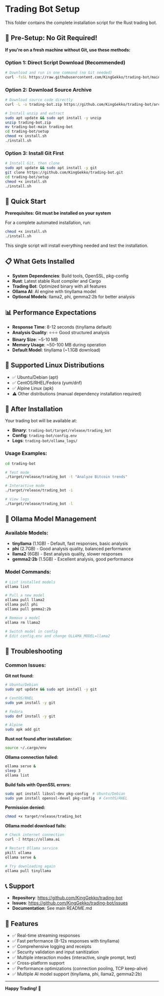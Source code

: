 # Trading Bot Setup

This folder contains the complete installation script for the Rust trading bot.

## 🚨 Pre-Setup: No Git Required!

**If you're on a fresh machine without Git, use these methods:**

### **Option 1: Direct Script Download (Recommended)**
```bash
# Download and run in one command (no Git needed)
curl -fsSL https://raw.githubusercontent.com/KingGekko/trading-bot/main/setup/install.sh -o install.sh && chmod +x install.sh && ./install.sh
```

### **Option 2: Download Source Archive**
```bash
# Download source code directly
curl -L -o trading-bot.zip https://github.com/KingGekko/trading-bot/archive/refs/heads/main.zip

# Install unzip and extract
sudo apt update && sudo apt install -y unzip
unzip trading-bot.zip
mv trading-bot-main trading-bot
cd trading-bot/setup
chmod +x install.sh
./install.sh
```

### **Option 3: Install Git First**
```bash
# Install Git, then clone
sudo apt update && sudo apt install -y git
git clone https://github.com/KingGekko/trading-bot.git
cd trading-bot/setup
chmod +x install.sh
./install.sh
```

## 🚀 Quick Start

**Prerequisites: Git must be installed on your system**

For a complete automated installation, run:

```bash
chmod +x install.sh
./install.sh
```

This single script will install everything needed and test the installation.

## 📋 What Gets Installed

- **System Dependencies**: Build tools, OpenSSL, pkg-config
- **Rust**: Latest stable Rust compiler and Cargo
- **Trading Bot**: Optimized binary with all features
- **Ollama AI**: AI engine with tinyllama model
- **Optional Models**: llama2, phi, gemma2:2b for better analysis

## 📊 Performance Expectations

- **Response Time**: 8-12 seconds (tinyllama default)
- **Analysis Quality**: ⭐⭐⭐ Good structured analysis  
- **Binary Size**: ~5-10 MB
- **Memory Usage**: ~50-100 MB during operation
- **Default Model**: tinyllama (~1.1GB download)

## 🔧 Supported Linux Distributions

- ✅ Ubuntu/Debian (apt)
- ✅ CentOS/RHEL/Fedora (yum/dnf)
- ✅ Alpine Linux (apk)
- ⚠️ Other distributions (manual dependency installation required)

## 🎯 After Installation

Your trading bot will be available at:
- **Binary**: `trading-bot/target/release/trading_bot`
- **Config**: `trading-bot/config.env`
- **Logs**: `trading-bot/ollama_logs/`

### Usage Examples:
```bash
cd trading-bot

# Test mode
./target/release/trading_bot -t "Analyze Bitcoin trends"

# Interactive mode
./target/release/trading_bot -i

# View logs
./target/release/trading_bot -l
```

## 🤖 Ollama Model Management

### Available Models:
- **tinyllama** (1.1GB) - Default, fast responses, basic analysis
- **phi** (2.7GB) - Good analysis quality, balanced performance
- **llama2** (6GB) - Best analysis quality, slower responses
- **gemma2:2b** (1.5GB) - Excellent analysis, good performance

### Model Commands:
```bash
# List installed models
ollama list

# Pull a new model
ollama pull llama2
ollama pull phi
ollama pull gemma2:2b

# Remove a model
ollama rm llama2

# Switch model in config
# Edit config.env and change OLLAMA_MODEL=llama2
```

## 🚨 Troubleshooting

### Common Issues:

**Git not found:**
```bash
# Ubuntu/Debian
sudo apt update && sudo apt install -y git

# CentOS/RHEL
sudo yum install -y git

# Fedora
sudo dnf install -y git

# Alpine
sudo apk add git
```

**Rust not found after installation:**
```bash
source ~/.cargo/env
```

**Ollama connection failed:**
```bash
ollama serve &
sleep 3
ollama list
```

**Build fails with OpenSSL errors:**
```bash
sudo apt install libssl-dev pkg-config  # Ubuntu/Debian
sudo yum install openssl-devel pkg-config  # CentOS/RHEL
```

**Permission denied:**
```bash
chmod +x target/release/trading_bot
```

**Ollama model download fails:**
```bash
# Check internet connection
curl -I https://ollama.ai

# Restart Ollama service
pkill ollama
ollama serve &

# Try downloading again
ollama pull tinyllama
```

## 📞 Support

- **Repository**: https://github.com/KingGekko/trading-bot
- **Issues**: https://github.com/KingGekko/trading-bot/issues
- **Documentation**: See main README.md

## 🎉 Features

- ✅ Real-time streaming responses
- ✅ Fast performance (8-12s responses with tinyllama)
- ✅ Comprehensive logging and receipts
- ✅ Security validation and input sanitization
- ✅ Multiple interaction modes (interactive, single prompt, test)
- ✅ Cross-platform support
- ✅ Performance optimizations (connection pooling, TCP keep-alive)
- ✅ Multiple AI model support (tinyllama, phi, llama2, gemma2:2b)

---

**Happy Trading! 🚀**